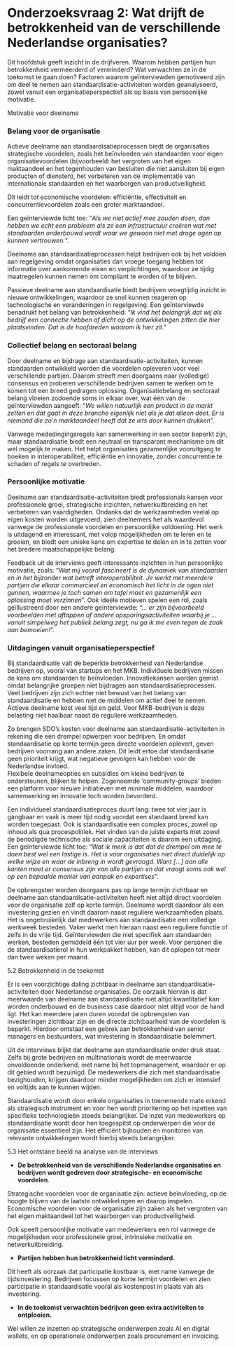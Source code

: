 
#  Onderzoeksvraag 2: Wat drijft de betrokkenheid van de verschillende Nederlandse organisaties? 

Dit hoofdstuk geeft inzicht in de drijfveren. Waarom hebben partijen hun betrokkenheid vermeerderd of verminderd? Wat verwachten ze in de toekomst te gaan doen? Factoren waarom geïnterviewden gemotiveerd zijn om deel te nemen aan standaardisatie-activiteiten worden geanalyseerd, zowel vanuit een organisatieperspectief als op basis van persoonlijke motivatie.

Motivatie voor deelname

### Belang voor de organisatie

Actieve deelname aan standaardisatieprocessen biedt de organisaties strategische voordelen, zoals het beïnvloeden van standaarden voor eigen organisatievoordelen (bijvoorbeeld: het vergroten van het eigen maktaandeel en het tegenhouden van besluiten die niet aansluiten bij eigen producten of diensten), het verbeteren van de implementatie van internationale standaarden en het waarborgen van productveiligheid.

Dit leidt tot economische voordelen: efficiëntie, effectiviteit en concurrentievoordelen zoals een groter marktaandeel.

Een geïnterviewde licht toe: “*Als we niet actief mee zouden doen, dan hebben we echt een probleem als ze een infrastructuur creëren wat met standaarden onderbouwd wordt waar we gewoon niet met droge ogen op kunnen vertrouwen.*“.

Deelname aan standaardisatieprocessen helpt bedrijven ook bij het voldoen aan regelgeving omdat organisaties dan vroege toegang hebben tot informatie over aankomende eisen en verplichtingen, waardoor ze tijdig maatregelen kunnen nemen om compliant te worden of te blijven.

Passieve deelname aan standaardisatie biedt bedrijven vroegtijdig inzicht in nieuwe ontwikkelingen, waardoor ze snel kunnen reageren op technologische en veranderingen in regelgeving. Een geïnterviewde benadrukt het belang van betrokkenheid: “*Ik vind het belangrijk dat wij als bedrijf een connectie hebben of dicht op de ontwikkelingen zitten die hier plaatsvinden. Dat is de hoofdreden waarom ik hier zit*.”

### Collectief belang en sectoraal belang

Door deelname en bijdrage aan standaardisatie-activiteiten, kunnen standaarden ontwikkeld worden die voordelen opleveren voor veel verschillende partijen. Daarom streeft men doorgaans naar (volledige) consensus en proberen verschillende bedrijven samen te werken om te komen tot een breed gedragen oplossing. Organisatiebelang en sectoraal belang vloeien zodoende soms in elkaar over, wat één van de geïnterviewden aangeeft: “*We willen natuurlijk een product in de markt zetten en dat gaat in deze branche eigenlijk niet als je dat alleen doet. Er is niemand die zo'n marktaandeel heeft dat ze iets door kunnen drukken*”.

Vanwege mededingingsregels kan samenwerking in een sector beperkt zijn, maar standaardisatie biedt een neutraal en transparant mechanisme om dit wel mogelijk te maken. Het helpt organisaties gezamenlijke vooruitgang te boeken in interoperabiliteit, efficiëntie en innovatie, zonder concurrentie te schaden of regels te overtreden.

### Persoonlijke motivatie 

Deelname aan standaardisatie-activiteiten biedt professionals kansen voor professionele groei, strategische inzichten, netwerkuitbreiding en het verbeteren van vaardigheden. Ondanks dat de werkzaamheden veelal op eigen kosten worden uitgevoerd, zien deelnemers het als waardevol vanwege de professionele voordelen en persoonlijke voldoening. Het werk is uitdagend en interessant, met volop mogelijkheden om te leren en te groeien, en biedt een unieke kans om expertise te delen en in te zetten voor het bredere maatschappelijke belang.

Feedback uit de interviews geeft interessante inzichten in hun persoonlijke motivatie, zoals: “*Wat mij vooral fascineert is de dynamiek van standaarden en in het bijzonder wat betreft interoperabiliteit. Je werkt met meerdere partijen die elkaar commercieel en economisch het licht in de ogen niet gunnen, waarmee je toch samen om tafel moet en gezamenlijk een oplossing moet verzinnen*”. Ook ideële motieven spelen een rol, zoals geïllustreerd door een andere geïnterviewde: *“… er zijn bijvoorbeeld voorbeelden met aftappen of andere opsporingsactiviteiten waarbij je … vanuit simpelweg het publiek belang zegt, nu ga ik me even tegen de zaak aan bemoeien!*”.

### Uitdagingen vanuit organisatieperspectief

Bij standaardisatie valt de beperkte betrokkenheid van Nederlandse bedrijven op, vooral van startups en het MKB. Individuele bedrijven missen de kans om standaarden te beïnvloeden. Innovatiekansen worden gemist omdat belangrijke groepen niet bijdragen aan standaardisatieprocessen.  
Veel bedrijven zijn zich echter niet bewust van het belang van standaardisatie en hebben niet de middelen om actief deel te nemen. Actieve deelname kost veel tijd en geld. Voor MKB-bedrijven is deze belasting niet haalbaar naast de reguliere werkzaamheden.

Zo brengen SDO’s kosten voor deelname aan standaardisatie-activiteiten in rekening die een drempel opwerpen voor bedrijven. En omdat standaardisatie op korte termijn geen directe voordelen oplevert, geven bedrijven voorrang aan andere zaken. Dit leidt ertoe dat standaardisatie geen prioriteit krijgt, wat negatieve gevolgen kan hebben voor de Nederlandse invloed.  
Flexibele deelnameopties en subsidies om kleine bedrijven te ondersteunen, blijken te helpen. Zogenoemde ‘community-groups’ bieden een platform voor nieuwe initiatieven met minimale middelen, waardoor samenwerking en innovatie toch worden bevorderd.

Een individueel standaardisatieproces duurt lang: twee tot vier jaar is gangbaar en vaak is meer tijd nodig voordat een standaard breed kan worden toegepast. Ook is standaardisatie een complex proces, zowel op inhoud als qua procespolitiek. Het vinden van de juiste experts met zowel de benodigde technische als sociale capaciteiten is daarom een uitdaging. Een geïnterviewde licht toe: “*Wat ik merk is dat dat de drempel om mee te doen best wel een lastige is. Het is voor organisaties niet direct duidelijk op welke wijze en waar de inbreng in wordt gevraagd. Want \[…\] aan alle kanten moet er consensus zijn van alle partijen en dat vraagt soms ook wel op een bepaalde manier van aanpak en expertises*”.

De opbrengsten worden doorgaans pas op lange termijn zichtbaar en deelname aan standaardisatie-activiteiten heeft niet altijd direct voordelen voor de organisatie zelf op korte termijn. Deelname wordt daardoor als een investering gezien en vindt daarom naast reguliere werkzaamheden plaats. Het is ongebruikelijk dat medewerkers aan standaardisatie een volledige werkweek besteden. Vaker werkt men hieraan naast een reguliere functie of zelfs in de vrije tijd. Geïnterviewden die niet specifiek aan standaarden werken, besteden gemiddeld één tot vier uur per week. Voor personen die de standaardisatierol in hun werkpakket hebben, kan dit oplopen tot meer dan twee weken per maand.

5.2 Betrokkenheid in de toekomst

Er is een voorzichtige daling zichtbaar in deelname aan standaardisatie-activiteiten door Nederlandse organisaties. De oorzaak hiervan is dat meerwaarde van deelname aan standaardisatie niet altijd kwantitatief kan worden onderbouwd en de business case daardoor niet altijd voor de hand ligt. Het kan meerdere jaren duren voordat de opbrengsten van investeringen zichtbaar zijn en de directe zichtbaarheid van de voordelen is beperkt. Hierdoor ontstaat een gebrek aan betrokkenheid van senior managers en bestuurders, wat investering in standaardisatie belemmert.

Uit de interviews blijkt dat deelname aan standaardisatie onder druk staat. Zelfs bij grote bedrijven en multinationals wordt de meerwaarde onvoldoende onderkend, met name bij het topmanagement, waardoor er op dit gebied wordt bezuinigd. De medewerkers die zich met standaardisatie bezighouden, krijgen daardoor minder mogelijkheden om zich er intensief en voltijds aan te kunnen wijden.

Standaardisatie wordt door enkele organisaties in toenemende mate erkend als strategisch instrument en voor hen wordt prioritering op het inzetten van specifieke technologieën steeds belangrijker. De inzet van medewerkers op standaardisatie wordt door hen toegespitst op onderwerpen die voor de organisatie essentieel zijn. Het efficiënt bijhouden en monitoren van relevante ontwikkelingen wordt hierbij steeds belangrijker.

5.3 Het ontstane beeld na analyse van de interviews

- **De betrokkenheid van de verschillende Nederlandse organisaties en bedrijven wordt gedreven door strategische- en economische voordelen**.

Strategische voordelen voor de organisatie zijn: actieve beïnvloeding, op de hoogte blijven van de laatste ontwikkelingen en daarop inspelen. Economische voordelen voor de organisatie zijn zaken als het vergroten van het eigen maktaandeel tot het waarborgen van productveiligheid.

Ook speelt persoonlijke motivatie van medewerkers een rol vanwege de mogelijkheden voor professionele groei, intrinsieke motivatie en netwerkuitbreiding.

- **Partijen hebben hun betrokkenheid licht verminderd.**

Dit heeft als oorzaak dat participatie kostbaar is, met name vanwege de tijdsinvestering. Bedrijven focussen op korte termijn voordelen en zien participatie in standaardisatie vooral als kostenpost in plaats van als investering.

- **In de toekomst verwachten bedrijven geen extra activiteiten te ontplooien.**

Wel willen ze inzetten op strategische onderwerpen zoals AI en digital wallets, en op operationele onderwerpen zoals procurement en invoicing.

